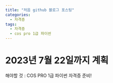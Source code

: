 ```yaml
---
title: "처음 github 블로그 포스팅"
categories:
  - 자격증
tags:
  - 자격증
  - cos pro 1급 파이썬
---
```

# 2023년 7월 22일까지 계획

해야할 것 : COS PRO 1급 파이썬 자격증 준비!
